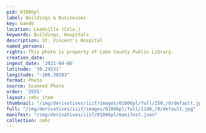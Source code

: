```yaml
---
pid: 01006pl
label: Buildings & Businesses
key: bandb
location: Leadville (Colo.)
keywords: Buildings, Hospitals
description: St. Vincent's Hospital
named_persons: 
rights: This photo is property of Lake County Public Library.
creation_date: 
ingest_date: '2021-04-06'
latitude: '39.24531'
longitude: "-106.30383"
format: Photo
source: Scanned Photo
order: '3555'
layout: cmhc_item
thumbnail: "/img/derivatives/iiif/images/01006pl/full/250,/0/default.jpg"
full: "/img/derivatives/iiif/images/01006pl/full/1140,/0/default.jpg"
manifest: "/img/derivatives/iiif/01006pl/manifest.json"
collection: cmhc
---
```

